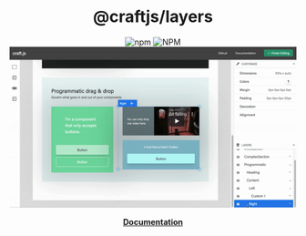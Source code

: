 
<div align="center" style={{d}}>
<h1>@craftjs/layers</h1>

<img alt="npm" src="https://img.shields.io/npm/v/@craftjs/layers?color=%23000&style=for-the-badge">
<img alt="NPM" src="https://img.shields.io/npm/l/@craftjs/layers?color=%23000&style=for-the-badge">
</div>

<div align="center" style={{d}}>
  <img alt="styled-components" src="assets/readme-demo.gif"/>
</div>

<p align="center">
  <strong>
    <a aria-label="next.js learn" href="https://prevwong.github.io/craft.js/r/docs/additional/layers">Documentation</a>
  </strong>
</p>

